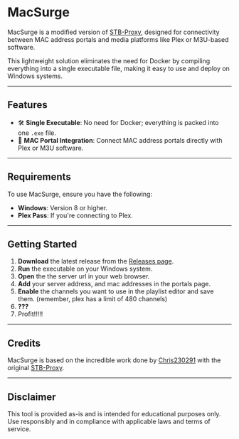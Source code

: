 # **MacSurge**

MacSurge is a modified version of [STB-Proxy](https://github.com/Chris230291/STB-Proxy), designed for connectivity between MAC address portals and media platforms like Plex or M3U-based software.  

This lightweight solution eliminates the need for Docker by compiling everything into a single executable file, making it easy to use and deploy on Windows systems.

---

## **Features**
- 🛠️ **Single Executable**: No need for Docker; everything is packed into one `.exe` file.  
- 🔗 **MAC Portal Integration**: Connect MAC address portals directly with Plex or M3U software.   

---

## **Requirements**
To use MacSurge, ensure you have the following:
- **Windows**: Version 8 or higher.  
- **Plex Pass**: If you're connecting to Plex.  

---

## **Getting Started**
1. **Download** the latest release from the [Releases page](#).  
2. **Run** the executable on your Windows system.  
3. **Open** the the server url in your web browser.  
4. **Add** your server address, and mac addresses in the portals page.
5. **Enable** the channels you want to use in the playlist editor and save them. (remember, plex has a limit of 480 channels)
6. **???**
7. Profit!!!!!

---

## **Credits**
MacSurge is based on the incredible work done by [Chris230291](https://github.com/Chris230291) with the original [STB-Proxy](https://github.com/Chris230291/STB-Proxy).  

---

## **Disclaimer**
This tool is provided as-is and is intended for educational purposes only. Use responsibly and in compliance with applicable laws and terms of service.
